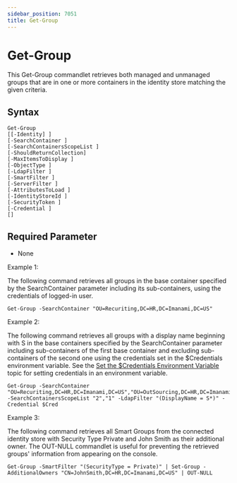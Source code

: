 ```yaml
---
sidebar_position: 7051
title: Get-Group
---
```


# Get-Group

This Get-Group commandlet retrieves both managed and unmanaged groups that are in one or more containers in the identity store matching the given criteria.

## Syntax

```
Get-Group  
[[-Identity] ]  
[-SearchContainer ]  
[-SearchContainersScopeList ]  
[-ShouldReturnCollection]  
[-MaxItemsToDisplay ]  
[-ObjectType ]  
[-LdapFilter ]  
[-SmartFilter ]  
[-ServerFilter ]  
[-AttributesToLoad ]  
[-IdentityStoreId ]  
[-SecurityToken ]  
[-Credential ]  
[]
```
## Required Parameter

* None

Example 1:

The following command retrieves all groups in the base container specified by the SearchContainer parameter including its sub-containers, using the credentials of logged-in user.

```
Get-Group -SearchContainer "OU=Recuriting,DC=HR,DC=Imanami,DC=US"
```
Example 2:

The following command retrieves all groups with a display name beginning with S in the base containers specified by the SearchContainer parameter including sub-containers of the first base container and excluding sub-containers of the second one using the credentials set in the $Credentials environment variable. See the [Set the $Credentials Environment Variable](../Parameters/SettheCredential "Set the $Credentials Environment Variable") topic for setting credentials in an environment variable.

```
Get-Group -SearchContainer "OU=Recuriting,DC=HR,DC=Imanami,DC=US","OU=OutSourcing,DC=HR,DC=Imanami,DC=US" -SearchContainersScopeList "2","1" -LdapFilter "(DisplayName = S*)" -Credential $Cred
```
Example 3:

The following command retrieves all Smart Groups from the connected identity store with Security Type Private and John Smith as their additional owner. The OUT-NULL commandlet is useful for preventing the retrieved groups' information from appearing on the console.

```
Get-Group -SmartFilter "(SecurityType = Private)" | Set-Group -AdditionalOwners "CN=JohnSmith,DC=HR,DC=Imanami,DC=US" | OUT-NULL
```